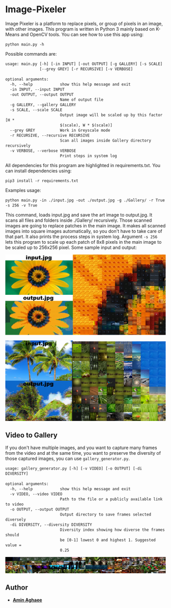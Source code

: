 # Image-Pixeler
Image Pixeler is a platform to replace pixels, or group of pixels in an image, with other images. This program is written in Python 3 mainly based on K-Means and OpenCV tools. You can see how to use this app using:

```{r, engine='bash', count_lines}
python main.py -h
```

Possible commands are: 
```{r, engine='bash', count_lines}
usage: main.py [-h] [-in INPUT] [-out OUTPUT] [-g GALLERY] [-s SCALE]
               [--grey GREY] [-r RECURSIVE] [-v VERBOSE]

optional arguments:
  -h, --help            show this help message and exit
  -in INPUT, --input INPUT
  -out OUTPUT, --output OUTPUT
                        Name of output file
  -g GALLERY, --gallery GALLERY
  -s SCALE, --scale SCALE
                        Output image will be scaled up by this factor [H *
                        $(scale), W * $(scale)]
  --grey GREY           Work in Greyscale mode
  -r RECURSIVE, --recursive RECURSIVE
                        Scan all images inside Gallery directory recursively
  -v VERBOSE, --verbose VERBOSE
                        Print steps in system log
```

All dependencies for this program are highlighted in requirements.txt. You can install dependencies using:   
```{r, engine='bash', count_lines} 
pip3 install -r requirements.txt
```

Examples usage: 
```{r, engine='bash', count_lines} 
python main.py -in ./input.jpg -out ./output.jpg -g ./Gallery/ -r True -s 256 -v True 
```
This command, loads input.jpg and save the art image to output.jpg. It scans all files and folders inside ./Gallery/ recursively. Those scanned images are going to replace patches in the main image. It makes all scanned images into square images automatically, so you don't have to take care of that part. It also prints the process steps in system log. Argument `-s 256` lets this program to scale up each patch of 8x8 pixels in the main image to be scaled up to 256x256 pixel. Some sample input and output:

![Output1](./Portfolio/Portfolio1.jpg)

![Output2](./Portfolio/Portfolio2.jpg)

## Video to Gallery
If you don't have multiple images, and you want to capture many frames from the video and at the same time, you want to preserve the diversity of those captured images, you can use `gallery_generator.py`. 

```shell
usage: gallery_generator.py [-h] [-v VIDEO] [-o OUTPUT] [-di DIVERSITY]

optional arguments:
  -h, --help            show this help message and exit
  -v VIDEO, --video VIDEO
                        Path to the file or a publicly available link to video
  -o OUTPUT, --output OUTPUT
                        Output directory to save frames selected diversely
  -di DIVERSITY, --diversity DIVERSITY
                        Diversity index showing how diverse the frames should
                        be [0-1] lowest 0 and highest 1. Suggested value =
                        0.25

``` 
![VideoGallery](./Portfolio/video_merged.jpg)

## Author
* [**Amin Aghaee**](https://github.com/aminrd/) 

 

